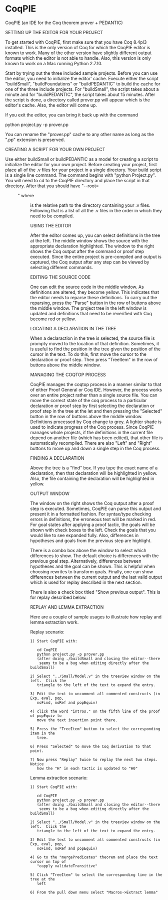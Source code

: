 #  CoqPIE

CoqPIE (an IDE for the Coq theorem prover + PEDANTIC)

SETTING UP THE EDITOR FOR YOUR PROJECT

To get started with CoqPIE, first make sure that you have Coq 8.4pl3 installed.
This is the only version of Coq for which the CoqPIE editor is known to work.
Many of the other version have slightly different output formats which the
editor is not able to handle.  Also, this version is only known to work on a
Mac running Python 2.7.10.

Start by trying out the three included sample projects.  Before you can use the
editor, you need to initialize the editor' cache.  Execute either the script
"buildSmall", "buildFoundations" or "buildPEDANTIC" to build the cache for one
of the three include projects.  For "buildSmall", the script takes about a
minute and for "buildPEDANTIC", the script takes about 15 minutes.  After the
script is done, a directory called prover.pp will appear which is the editor's
cache.  Also, the editor will come up.

If you exit the editor, you can bring it back up with the command

python project.py -p prover.pp

You can rename the "prover.pp" cache to any other name as long as the ".pp"
extension is preserved.

CREATING A SCRIPT FOR YOUR OWN PROJECT

Use either buildSmall or buildPEDANTIC as a model for creating a script to
initialize the editor for your own project.  Before creating your project,
first place all of the .v files for your project in a single directory.
Your build script is a single line command.  The command begins with
"python Project.py".  You will need to cd to the CoqPIE directory and place
the script in that directory.  After that you should have "--root=<dir>" where
<dir> is the relative path to the directory containing your .v files.
Following that is a list of all the .v files in the order in which they need
to be compiled.

USING THE EDITOR

After the editor comes up, you can select definitions in the tree at the left.
The middle window shows the source with the appropriate declaration
highlighted.  The window to the right shows the Coq output after the command
or proof step executed.  Since the entire project is pre-compiled and output
is captured, the Coq output after any step can be viewed by selecting different
commands.

EDITING THE SOURCE CODE

One can edit the source code in the middle window.  As definitions are altered,
they become yellow.  This indicates that the editor needs to reparse these
definitions.  To carry out the reparsing, press the "Parse" button in the
row of buttons above the middle window.  The project tree in the left window
is updated and definitions that need to be reverified with Coq become red or
yellow.

LOCATING A DECLARATION IN THE TREE

When a declaraction in the tree is selected, the source file is prompty moved
to the location of that definition.  Sometimes, it is useful to find the
position in the tree given the position of the cursor in the text.  To do this,
first move the cursor to the declaration or proof step.  Then press "TreeItem"
in the row of buttons above the middle window.

MANAGING THE COQTOP PROCESS

CoqPIE manages the coqtop process in a manner similar to that of either Proof
General or Coq IDE.  However, the process works over an entire project rather
than a single source file.  You can move the correct state of the coq process
to a particular declaration or proof step by first selecting the declaration
or proof step in the tree at the let and then pressing the "Selected" button in
the row of buttons above the middle window.  Definitions processed by Coq
change to grey.  A lighter shade is used to indicate progress of the Coq
process.  Since CoqPIE manages whole projects, if the definitions in the
current file depend on another file (which has been edited), that other file
is automatically recompiled.  There are also "Left" and "Right" buttons to
move up and down a single step in the Coq process.

FINDING A DECLARATION

Above the tree is a "find" box.  If you type the exact name of a declaration,
then that declaration will be highlighted in yellow.  Also, the file containing
the declaration will be highlighted in yellow.

OUTPUT WINDOW

The window on the right shows the Coq output after a proof step is executed.
Sometimes, CoqPIE can parse this output and present it in a formatted fashion.
For syntax/type checking errors in definitions, the erroneous text will be
marked in red.  For goal states after applying a proof tactic, the goals will
be shown with check boxes to the left.  Check the goals that you would like to
see expanded fully. Also, differences in hypotheses and goals from the previous
step are highlight.

There is a combo box above the window to select which differences to show.
The default choice is differences with the previous goal step.  Alternatively,
differences between hypotheses and the goal can be shown.  This is helpful when
choosing rewrites to transform goals.  Finally, one can show differences
between the current output and the last valid output which is used for replay
described in the next section.

There is also a check box titled "Show previous output".  This is for replay
described below.

REPLAY AND LEMMA EXTRACTION

Here are a couple of sample usages to illustrate how replay and lemma
extraction work.

Replay scenario:

    1) Start CoqPIE with:

       cd CoqPIE
       python project.py -p prover.pp
       (after doing ./buildSmall and closing the editor--there
        seems to be a bug when editing directly after the buildSmall)

    2) Select "../Small/Model.v" in the treeview window on the left.  Click the
       triangle to the left of the text to expand the entry.

    3) Edit the text to uncomment all commented constructs (in Exp, eval, pop,
       noFind, noRef and popEquiv)

    4) click the word "intros." on the fifth line of the proof of popEquiv to
       move the text insertion point there.

    5) Press the "TreeItem" button to select the corresponding item in the
       tree.

    6) Press "Selected" to move the Coq derivation to that point.

    7) Now press "Replay" twice to replay the next two steps.  Notice
       how the "H" in each tactic is updated to "H0"

Lemma extraction scenario:

    1) Start CoqPIE with:

       cd CoqPIE
       python project.py -p prover.pp
       (after doing ./buildSmall and closing the editor--there
        seems to be a bug when editing directly after the buildSmall)

    2) Select "../Small/Model.v" in the treeview window on the left.  Click the
       triangle to the left of the text to expand the entry.

    3) Edit the text to uncomment all commented constructs (in Exp, eval, pop,
       noFind, noRef and popEquiv)

    4) Go to the "mergePredicates" theorem and place the text cursor on top of
       "eapply validateTransitive"

    5) Click "TreeItem" to select the corresponding line in the tree at the
       left

    6) From the pull down menu select "Macros->Extract lemma"
